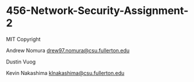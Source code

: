 # 456-Network-Security-Assignment-2
MIT Copyright

Andrew Nomura   drew97.nomura@csu.fullerton.edu

Dustin Vuog     

Kevin Nakashima klnakashima@csu.fullerton.edu
